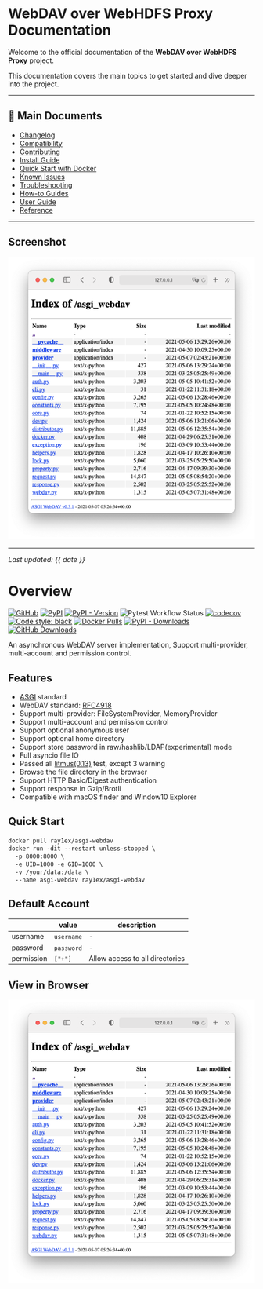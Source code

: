 # WebDAV over WebHDFS Proxy Documentation

Welcome to the official documentation of the **WebDAV over WebHDFS Proxy** project.

This documentation covers the main topics to get started and dive deeper into the project.

---

## 📄 Main Documents

- [Changelog](changelog.en.md)
- [Compatibility](compatibility.en.md)
- [Contributing](contributing.en.md)
- [Install Guide](install.en.md)
- [Quick Start with Docker](quick-start-in-docker.en.md)
- [Known Issues](known-issues.en.md)
- [Troubleshooting](trouble-shooting.en.md)
- [How-to Guides](howto/)
- [User Guide](guide/)
- [Reference](reference/)

---

## Screenshot

![Web Directory Browser](web-dir-browser-screenshot.png)

---

_Last updated: {{ date }}_


# Overview

[![GitHub](https://img.shields.io/github/license/pic-es/webdav-webhdfs-proxy)](https://github.com/pic-es/webdav-webhdfs-proxy/blob/main/LICENSE)
[![PyPI](https://img.shields.io/pypi/v/ASGIWebDAV)](https://pypi.org/project/ASGIWebDAV)
[![PyPI - Version](https://img.shields.io/pypi/pyversions/ASGIWebDAV.svg)](https://pypi.org/project/ASGIWebDAV/)
![Pytest Workflow Status](https://github.com/pic-es/webdav-webhdfs-proxy/actions/workflows/check-pytest.yml/badge.svg)
[![codecov](https://codecov.io/gh/pic-es/webdav-webhdfs-proxy/branch/main/graph/badge.svg?token=6D961MCCWN)](https://codecov.io/gh/pic-es/webdav-webhdfs-proxy)
[![Code style: black](https://img.shields.io/badge/code%20style-black-000000.svg)](https://github.com/psf/black)
[![Docker Pulls](https://img.shields.io/docker/pulls/ray1ex/asgi-webdav)](https://hub.docker.com/r/ray1ex/asgi-webdav)
[![PyPI - Downloads](https://img.shields.io/pypi/dm/ASGIWebDAV)](https://pypi.org/project/ASGIWebDAV)
[![GitHub Downloads](https://img.shields.io/github/downloads/pic-es/webdav-webhdfs-proxy/total)](https://github.com/pic-es/webdav-webhdfs-proxy/releases)

An asynchronous WebDAV server implementation, Support multi-provider, multi-account and permission control.

## Features

- [ASGI](https://asgi.readthedocs.io) standard
- WebDAV standard: [RFC4918](https://www.ietf.org/rfc/rfc4918.txt)
- Support multi-provider: FileSystemProvider, MemoryProvider
- Support multi-account and permission control
- Support optional anonymous user
- Support optional home directory
- Support store password in raw/hashlib/LDAP(experimental) mode
- Full asyncio file IO
- Passed all [litmus(0.13)](http://www.webdav.org/neon/litmus) test, except 3 warning
- Browse the file directory in the browser
- Support HTTP Basic/Digest authentication
- Support response in Gzip/Brotli
- Compatible with macOS finder and Window10 Explorer

## Quick Start

```shell
docker pull ray1ex/asgi-webdav
docker run -dit --restart unless-stopped \
  -p 8000:8000 \
  -e UID=1000 -e GID=1000 \
  -v /your/data:/data \
  --name asgi-webdav ray1ex/asgi-webdav
```

## Default Account

|            | value      | description                     |
| ---------- | ---------- | ------------------------------- |
| username   | `username` | -                               |
| password   | `password` | -                               |
| permission | `["+"]`    | Allow access to all directories |

## View in Browser

![](web-dir-browser-screenshot.png)
